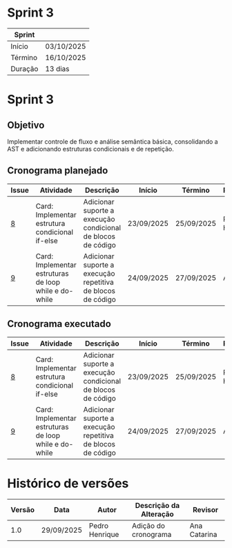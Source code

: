 # Sprint 3

| Sprint | |
|--------|----------------|
| Início | 03/10/2025 |
| Término | 16/10/2025 |
| Duração | 13 dias |

# Sprint 3

## Objetivo
Implementar controle de fluxo e análise semântica básica, consolidando a AST e adicionando estruturas condicionais e de repetição.

## Cronograma planejado

| Issue | Atividade | Descrição | Início | Término | Responsável |
|-------|-----------|-----------|--------|---------|-------------|
| [8](https://github.com/an4catarina/Interpretador-Compiladores/issues/8) | Card: Implementar estrutura condicional if-else | Adicionar suporte a execução condicional de blocos de código | 23/09/2025 | 25/09/2025 | Pedro Henrique |
| [9](https://github.com/an4catarina/Interpretador-Compiladores/issues/9) | Card: Implementar estruturas de loop while e do-while | Adicionar suporte a execução repetitiva de blocos de código | 24/09/2025 | 27/09/2025 | Ana Catarina |

## Cronograma executado

| Issue | Atividade | Descrição | Início | Término | Responsável | Revisor |
|-------|-----------|-----------|--------|---------|-------------|---------|
| [8](https://github.com/an4catarina/Interpretador-Compiladores/issues/8) | Card: Implementar estrutura condicional if-else | Adicionar suporte a execução condicional de blocos de código | 23/09/2025 | 25/09/2025 | Pedro Henrique | Ana Catarina |
| [9](https://github.com/an4catarina/Interpretador-Compiladores/issues/9) | Card: Implementar estruturas de loop while e do-while | Adicionar suporte a execução repetitiva de blocos de código | 24/09/2025 | 27/09/2025 | Ana Catarina | Pedro Henrique |

# Histórico de versões

| Versão | Data       | Autor           | Descrição da Alteração                                        | Revisor       |
|--------|-----------|----------------|---------------------------------------------------------------|---------------|
| 1.0    | 29/09/2025 | Pedro Henrique | Adição do cronograma | Ana Catarina  |
